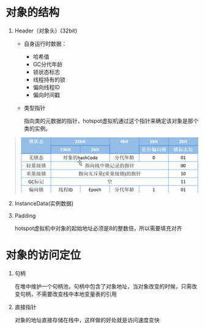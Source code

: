 对象的结构
==========

1.	Header（对象头）(32bit)

	-	自身运行时数据：

		-	哈希值
		-	GC分代年龄
		-	锁状态标志
		-	线程持有的锁
		-	偏向线程ID
		-	偏向时间戳

	-	类型指针

		指向类的元数据的指针，hotspot虚拟机通过这个指针来确定该对象是那个类的实例。

> ![对象头结构](../../img/jvm/class-header.png)

2.	InstanceData(实例数据)

3.	Padding

	hotspot虚拟机中对象的起始地址必须是8的整数倍，所以需要填充对齐

对象的访问定位
==============

1.	句柄

	在堆中维护一个句柄池，句柄中包含了对象地址，当对象改变的时候，只需改变句柄，不需要改变栈中本地变量表的引用

2.	直接指针

	对象的地址直接存储在栈中，这样做的好处就是访问速度变快
